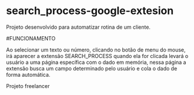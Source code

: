 # search_process-google-extesion

Projeto desenvolvido para automatizar rotina de um cliente.

#FUNCIONAMENTO

Ao selecionar um texto ou número, clicando no botão de menu do mouse, irá aparecer a extensão SEARCH_PROCESS 
quando ela for clicada levará o usuário a uma página específica com o dado em memória, nessa página a extensão busca um 
campo determinado pelo usuário e cola o dado de forma automática.

Projeto freelancer
